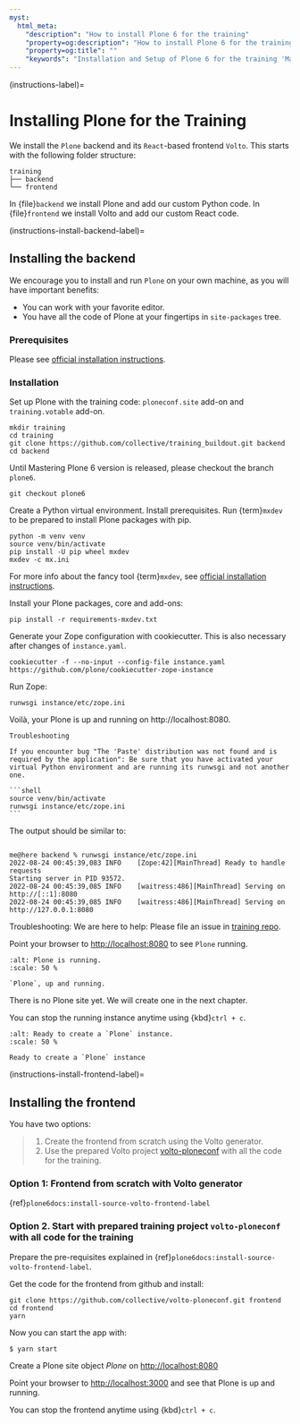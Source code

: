 ```yaml
---
myst:
  html_meta:
    "description": "How to install Plone 6 for the training"
    "property=og:description": "How to install Plone 6 for the training"
    "property=og:title": ""
    "keywords": "Installation and Setup of Plone 6 for the training 'Mastering Plone Development'"
---
```


(instructions-label)=

# Installing Plone for the Training

We install the `Plone` backend and its `React`-based frontend `Volto`.
This starts with the following folder structure:

```text
training
├── backend
└── frontend
```

In {file}`backend` we install Plone and add our custom Python code.
In {file}`frontend` we install Volto and add our custom React code.


(instructions-install-backend-label)=

## Installing the backend

We encourage you to install and run `Plone` on your own machine, as you will have important benefits:

- You can work with your favorite editor.
- You have all the code of Plone at your fingertips in `site-packages` tree.


### Prerequisites

Please see [official installation instructions](https://6.dev-docs.plone.org/install/).


### Installation

Set up Plone with the training code: `ploneconf.site` add-on and `training.votable` add-on.

```shell
mkdir training
cd training
git clone https://github.com/collective/training_buildout.git backend
cd backend
```

Until Mastering Plone 6 version is released, please checkout the branch `plone6`.

```shell
git checkout plone6
```

Create a Python virtual environment.
Install prerequisites.
Run {term}`mxdev` to be prepared to install Plone packages with pip.

```shell
python -m venv venv
source venv/bin/activate
pip install -U pip wheel mxdev
mxdev -c mx.ini
```

For more info about the fancy tool {term}`mxdev`, see [official installation instructions](https://6.dev-docs.plone.org/install/source.html#installation-backend).

Install your Plone packages, core and add-ons:

```shell
pip install -r requirements-mxdev.txt
```

Generate your Zope configuration with cookiecutter.
This is also necessary after changes of `instance.yaml`.

```shell
cookiecutter -f --no-input --config-file instance.yaml https://github.com/plone/cookiecutter-zope-instance
```

Run Zope:

```shell
runwsgi instance/etc/zope.ini
```

Voilà, your Plone is up and running on http://localhost:8080.


````{note}
Troubleshooting

If you encounter bug "The 'Paste' distribution was not found and is required by the application": Be sure that you have activated your virtual Python environment and are running its runwsgi and not another one.

```shell
source venv/bin/activate
runwsgi instance/etc/zope.ini
```
````

The output should be similar to:

```shell

me@here backend % runwsgi instance/etc/zope.ini
2022-08-24 00:45:39,083 INFO    [Zope:42][MainThread] Ready to handle requests
Starting server in PID 93572.
2022-08-24 00:45:39,085 INFO    [waitress:486][MainThread] Serving on http://[::1]:8080
2022-08-24 00:45:39,085 INFO    [waitress:486][MainThread] Serving on http://127.0.0.1:8080
```

Troubleshooting: We are here to help: Please file an issue in [training repo](https://github.com/plone/training/issues). 


Point your browser to <http://localhost:8080> to see `Plone` running.

```{figure} _static/instructions_plone_running.png
:alt: Plone is running.
:scale: 50 %

`Plone`, up and running.
```

There is no Plone site yet.
We will create one in the next chapter.

You can stop the running instance anytime using {kbd}`ctrl + c`.

```{figure} _static/instructions_create_instance.png
:alt: Ready to create a `Plone` instance.
:scale: 50 %

Ready to create a `Plone` instance
```





(instructions-install-frontend-label)=

## Installing the frontend

You have two options:

> 1. Create the frontend from scratch using the Volto generator.
> 2. Use the prepared Volto project [volto-ploneconf](https://github.com/collective/volto-ploneconf) with all the code for the training.


### Option 1: Frontend from scratch with Volto generator


{ref}`plone6docs:install-source-volto-frontend-label`


### Option 2. Start with prepared training project `volto-ploneconf` with all code for the training

Prepare the pre-requisites explained in {ref}`plone6docs:install-source-volto-frontend-label`.


Get the code for the frontend from github and install:

```shell
git clone https://github.com/collective/volto-ploneconf.git frontend
cd frontend
yarn
```

Now you can start the app with:

```
$ yarn start
```

Create a Plone site object *Plone* on <http://localhost:8080>

Point your browser to <http://localhost:3000> and see that Plone is up and running.

You can stop the frontend anytime using {kbd}`ctrl + c`.

